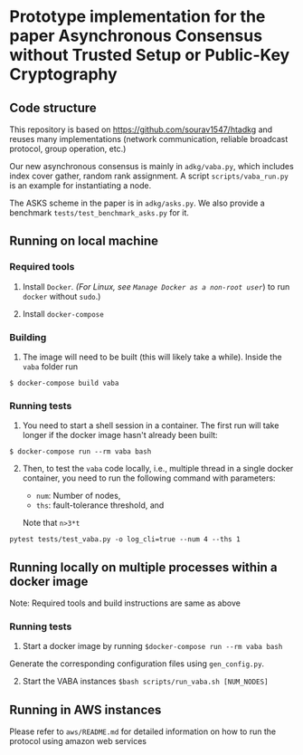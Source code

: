 # Prototype implementation for the paper Asynchronous Consensus without Trusted Setup or Public-Key Cryptography

## Code structure

This repository is based on https://github.com/sourav1547/htadkg and reuses many implementations (network communication, reliable broadcast protocol, group operation, etc.)

Our new asynchronous consensus is mainly in `adkg/vaba.py`, which includes index cover gather, random rank assignment. A script `scripts/vaba_run.py` is an example for instantiating a node.

The ASKS scheme in the paper is in `adkg/asks.py`. We also provide a benchmark `tests/test_benchmark_asks.py` for it.




## Running on local machine

### Required tools
1. Install `Docker`_. (For Linux, see `Manage Docker as a non-root user`_) to
run ``docker`` without ``sudo``.)

2. Install `docker-compose`

### Building

1. The image will need to be built  (this will likely take a while). Inside the `vaba` folder run
```
$ docker-compose build vaba
```

### Running tests

1. You need to start a shell session in a container. The first run will take longer if the docker image hasn't already been built:
```
$ docker-compose run --rm vaba bash
```

2. Then, to test the `vaba` code locally, i.e., multiple thread in a single docker container, you need to run the following command with parameters:
      - `num`: Number of nodes, 
      - `ths`: fault-tolerance threshold, and

   Note that `n>3*t`
```
pytest tests/test_vaba.py -o log_cli=true --num 4 --ths 1
```
 
## Running locally on multiple processes within a docker image

Note: Required tools and build instructions are same as above

### Running tests
1. Start a docker image by running
```$docker-compose run --rm vaba bash ```

Generate the corresponding configuration files using `gen_config.py`. 

2. Start the VABA instances
```$bash scripts/run_vaba.sh [NUM_NODES]```


## Running in AWS instances
Please refer to `aws/README.md` for detailed information on how to run the protocol using amazon web services

